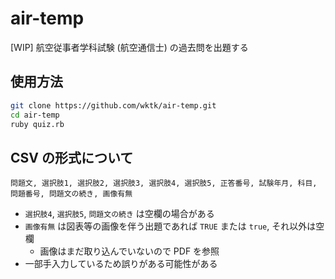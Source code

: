 # air-temp

[WIP] 航空従事者学科試験 (航空通信士) の過去問を出題する

## 使用方法

```sh
git clone https://github.com/wktk/air-temp.git
cd air-temp
ruby quiz.rb
```

## CSV の形式について

```
問題文, 選択肢1, 選択肢2, 選択肢3, 選択肢4, 選択肢5, 正答番号, 試験年月, 科目, 問題番号, 問題文の続き, 画像有無
```

- `選択肢4`, `選択肢5`, `問題文の続き` は空欄の場合がある
- `画像有無` は図表等の画像を伴う出題であれば `TRUE` または `true`, それ以外は空欄
  - 画像はまだ取り込んでいないので PDF を参照
- 一部手入力しているため誤りがある可能性がある
